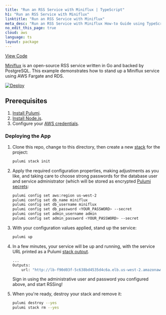 ```yaml
---
title: "Run an RSS Service with Miniflux | TypeScript"
h1: "Run an RSS Service with Miniflux"
linktitle: "Run an RSS Service with Miniflux"
meta_desc: "Run an RSS Service with Miniflux How-to Guide using TypeScript"
no_edit_this_page: true
cloud: aws
language: ts
layout: package
---
```


<!-- WARNING: this page was generated by a tool. Do not edit it by hand. -->
<!-- To change it, please see https://github.com/pulumi/docs/tree/master/tools/mktutorial. -->

<p class="mb-4 flex">
    <a class="flex flex-wrap items-center rounded-md font-display text-lg text-white bg-blue-600 border-2 border-blue-600 px-2 mr-2 whitespace-no-wrap hover:text-white" style="height: 45px;" href="https://github.com/pulumi/examples/tree/master/aws-ts-pulumi-miniflux" target="_blank">
        <span><i class="fab fa-github pr-2"></i> View Code</span>
    </a>
</p>


[Miniflux](https://miniflux.app/) is an open-source RSS service written in Go and backed by PostgreSQL. This example demonstrates how to stand up a Miniflux service using AWS Fargate and RDS.

[![Deploy](https://get.pulumi.com/new/button.svg)](https://app.pulumi.com/new?template=https://github.com/pulumi/examples/blob/master/aws-ts-pulumi-miniflux/README.md)

## Prerequisites

1. [Install Pulumi](https://www.pulumi.com/docs/get-started/install/).
1. [Install Node.js](https://www.pulumi.com/docs/intro/languages/javascript/).
1. Configure your [AWS credentials](https://www.pulumi.com/docs/intro/cloud-providers/aws/setup/).

### Deploying the App

1. Clone this repo, change to this directory, then create a new [stack](https://www.pulumi.com/docs/intro/concepts/stack/) for the project:

    ```bash
    pulumi stack init
    ```

1. Apply the required configuration properties, making adjustments as you like, and taking care to choose strong passwords for the database user and service administrator (which will be stored as encrypted [Pulumi secrets](https://www.pulumi.com/docs/intro/concepts/secrets/):

    ```bash
    pulumi config set aws:region us-west-2
    pulumi config set db_name miniflux
    pulumi config set db_username miniflux
    pulumi config set db_password <YOUR_PASSWORD> --secret
    pulumi config set admin_username admin
    pulumi config set admin_password <YOUR_PASSWORD> --secret
    ```

1. With your configuration values applied, stand up the service:

    ```bash
    pulumi up
    ```

1. In a few minutes, your service will be up and running, with the service URL printed as a Pulumi [stack output](https://www.pulumi.com/docs/intro/concepts/stack/#outputs).

    ```bash
    ...
    Outputs:
        url: "http://lb-f90d03f-5c638bd4535d4c6a.elb.us-west-2.amazonaws.com:8080"
    ```

    Sign in using the administrative user and password you configured above, and start RSSing!

1. When you're ready, destroy your stack and remove it:

    ```bash
    pulumi destroy --yes
    pulumi stack rm --yes
    ```

